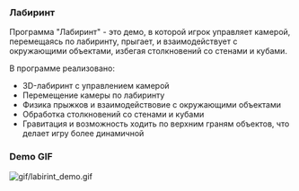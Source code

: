 

### Лабиринт

Программа "Лабиринт" - это демо, в которой игрок управляет камерой, перемещаясь по лабиринту, прыгает, и взаимодействует с окружающими объектами, избегая столкновений со стенами и кубами.

В программе реализовано:
* 3D-лабиринт с управлением камерой
* Перемещение камеры по лабиринту
* Физика прыжков и взаимодействовие с окружающими объектами 
* Обработка столкновений со стенами и кубами
* Гравитация и возможность ходить по верхним граням объектов, что делает игру более динамичной

### Demo GIF
![gif/labirint_demo.gif](https://github.com/ElenaRusanova/Labyrinth-OpenGL/blob/main/gif/labirint_demo.gif)
